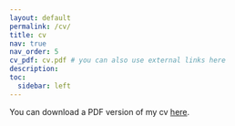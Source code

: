 ```yaml
---
layout: default
permalink: /cv/
title: cv
nav: true
nav_order: 5
cv_pdf: cv.pdf # you can also use external links here
description:
toc:
  sidebar: left
---
```


You can download a PDF version of my cv [here](_assets/pdf/cv.pdf).
